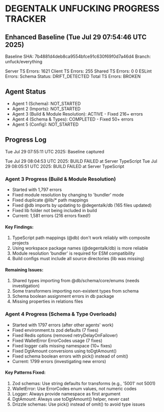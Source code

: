 # DEGENTALK UNFUCKING PROGRESS TRACKER

## Enhanced Baseline (Tue Jul 29 07:54:46 UTC 2025)
Baseline SHA: 7b4881d4deb8ca9554bfce91c630f69f0d7a46d4
Branch: unfuck/everything

Server TS Errors: 1621
Client TS Errors: 255
Shared TS Errors: 0
0
ESLint Errors: 
Schema Status: DRIFT_DETECTED
Total TS Errors: BROKEN

## Agent Status
- Agent 1 (Schema): NOT_STARTED
- Agent 2 (Imports): NOT_STARTED  
- Agent 3 (Build & Module Resolution): ACTIVE - Fixed 216+ errors
- Agent 4 (Schema & Types): COMPLETED - Fixed 50+ errors
- Agent 5 (Config): NOT_STARTED

## Progress Log
Tue Jul 29 07:55:11 UTC 2025: Baseline captured

Tue Jul 29 08:04:53 UTC 2025: BUILD FAILED at Server TypeScript
Tue Jul 29 08:05:51 UTC 2025: BUILD FAILED at Server TypeScript

### Agent 3 Progress (Build & Module Resolution)
- Started with 1,797 errors
- Fixed module resolution by changing to 'bundler' mode
- Fixed duplicate @lib/* path mappings
- Fixed @db imports by updating to @degentalk/db (165 files updated)
- Fixed lib folder not being included in build
- Current: 1,581 errors (216 errors fixed!)

#### Key Findings:
1. TypeScript path mappings (@db) don't work reliably with composite projects
2. Using workspace package names (@degentalk/db) is more reliable
3. Module resolution 'bundler' is required for ESM compatibility
4. Build configs must include all source directories (lib was missing)

#### Remaining Issues:
1. Shared types importing from @db/schema/core/enums (needs investigation)
2. Some transformers importing non-existent types from schema
3. Schema boolean assignment errors in db package
4. Missing properties in relations files

### Agent 4 Progress (Schema & Type Overloads)
- Started with 1797 errors (after other agents' work)
- Fixed environment.ts zod defaults (7 fixes)
- Fixed Redis options (removed retryDelayOnFailover)
- Fixed WalletError ErrorCodes usage (7 fixes)
- Fixed logger calls missing namespace (10+ fixes)
- Fixed DgtAmount conversions using toDgtAmount()
- Fixed schema boolean errors with pick() instead of omit()
- Current: 1799 errors (investigating new errors)

#### Key Patterns Fixed:
1. Zod schemas: Use string defaults for transforms (e.g., '5001' not 5001)
2. WalletError: Use ErrorCodes enum values, not numeric codes
3. Logger: Always provide namespace as first argument
4. DgtAmount: Always use toDgtAmount() helper, never cast
5. Drizzle schemas: Use pick() instead of omit() to avoid type issues
